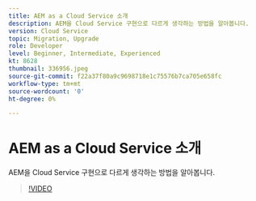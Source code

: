 ```yaml
---
title: AEM as a Cloud Service 소개
description: AEM을 Cloud Service 구현으로 다르게 생각하는 방법을 알아봅니다.
version: Cloud Service
topic: Migration, Upgrade
role: Developer
level: Beginner, Intermediate, Experienced
kt: 8628
thumbnail: 336956.jpeg
source-git-commit: f22a37f80a9c9698718e1c75576b7ca705e658fc
workflow-type: tm+mt
source-wordcount: '0'
ht-degree: 0%

---
```



# AEM as a Cloud Service 소개

AEM을 Cloud Service 구현으로 다르게 생각하는 방법을 알아봅니다.

>[!VIDEO](https://video.tv.adobe.com/v/336956/?quality=12&learn=on)
